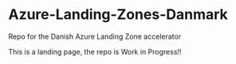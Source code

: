 # Azure-Landing-Zones-Danmark

Repo for the Danish Azure Landing Zone accelerator

This is a landing page, the repo is Work in Progress!!
